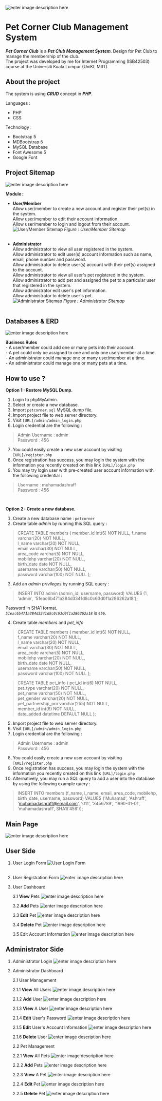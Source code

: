 ![enter image description here](https://raw.githubusercontent.com/iamashraff/Pet-Club-Management-System/main/img/logo.png?token=GHSAT0AAAAAABRS3BR5H42QGTSCNNY7VFS2YQWHGZQ)
# Pet Corner Club Management System
***Pet Corner Club*** is a ***Pet Club Management System***. Design for Pet Club to manage the membership of the club.<br>
The project was developed by me for Internet Programming (ISB42503) course at  the Universiti Kuala Lumpur (UniKL MIIT).

## About the project
The system is using  ***CRUD*** concept in ***PHP***.

Languages :
- PHP
- CSS

Technology :
- Bootstrap 5
- MDBootstrap 5
- MySQL Database
- Font Awesome 5
- Google Font

## Project Sitemap
![enter image description here](https://raw.githubusercontent.com/iamashraff/Pet-Club-Management-System/main/img/sitemap.png?token=GHSAT0AAAAAABRS3BR4YGVLSELA6PBAHJEKYQXD7NA)

**Module :**
- **User/Member**<br>
	Allow user/member to create a new account and register their pet(s) in the system.<br>
	Allow user/member to edit their account information.<br>
	Allow user/member to login and logout from their account.<br>
	![User/Member Sitemap](https://raw.githubusercontent.com/iamashraff/Pet-Club-Management-System/main/img/sitemap_user.jpg?token=GHSAT0AAAAAABRS3BR4FT5URJSY2AKJAZCOYQXESRA)
			*Figure : User/Member Sitemap*<br><br>
	
- **Administrator**<br>
	Allow administrator to view all user registered in the system.<br>
	Allow administrator to edit user(s) account information such as name, email, phone number and password.<br>
	Allow administrator to delete user(s) account with their pet(s) assigned to the account.<br>
	Allow administrator to view all user's pet registered in the system.<br>
	Allow administrator to add pet and assigned the pet to a particular user that registered in the system.<br>
	Allow administrator edit user's pet information.<br>
	Allow administrator to delete user's pet.<br>
	![Administrator Sitemap](https://raw.githubusercontent.com/iamashraff/Pet-Club-Management-System/main/img/sitemap_admin.jpg?token=GHSAT0AAAAAABRS3BR4U2SMDPSI2M35I2SAYQXERPA)
				*Figure : Administrator Sitemap*<br><br>
				

## Databases & ERD
![enter image description here](https://raw.githubusercontent.com/iamashraff/Pet-Club-Management-System/main/img/erd.jpg?token=GHSAT0AAAAAABRS3BR4B2VBE7FQUJBDCB66YQXSN5Q)

**Business Rules**<br>
	- A user/member could add one or many pets into their account.<br>
	- A pet could only be assigned to one and only one user/member at a time.<br>
	- An administrator could manage one or many user/member at a time.<br>
	- An administrator could manage one or many pets at a time.<br>

## How to use ?
**Option 1 : Restore MySQL Dump.**
1. Login to phpMyAdmin.
2. Select or create a new database.
3. Import `petcorner.sql` MySQL dump file.
4. Import project file to web server directory.
5. Visit `[URL]/admin/admin_login.php`
6. Login credential are the following :
> Admin Username : admin<br>
> Password : 456
7. You could easily create a new user account by visiting `[URL]/register.php`
8. Once registration has success, you may login the system with the information you recently created on this link `[URL]/login.php`
9. You may try login user with pre-created user account information with the following credential :
 > Username : muhamadashraff<br>
> Password : 456
<br>

**Option 2 : Create a new database.**
1. Create a new database name : `petcorner`
2. Create table *admin* by running this SQL query :

>  CREATE TABLE members (   member_id int(6) NOT NULL,
>  f_name varchar(20) NOT NULL,   
>  l_name varchar(20) NOT NULL,   
>  email varchar(30) NOT NULL,   
>  area_code varchar(5) NOT NULL,   
>  mobilehp varchar(20) NOT NULL,   
>  birth_date date NOT NULL,   
>  username varchar(50) NOT NULL,   
>  password varchar(100) NOT NULL );

3. Add an *admin privileges* by running SQL query :
> INSERT INTO admin (admin_id, username, password) VALUES (1,
> 'admin', '51eac6b471a284d3341d8c0c63d0f1a286262a18');

Password in SHA1 format. <br>
*`51eac6b471a284d3341d8c0c63d0f1a286262a18`* is *`456`*.

4. Create table *members* and *pet_info*

> CREATE TABLE members ( 
> member_id int(6) NOT NULL,   
> f_name varchar(20) NOT NULL,  
> l_name varchar(20) NOT NULL,   
> email varchar(30) NOT NULL,   
> area_code varchar(5) NOT NULL,   
> mobilehp varchar(20) NOT NULL,  
> birth_date date NOT NULL,   
> username varchar(50) NOT NULL,  
> password varchar(100) NOT NULL );

> CREATE TABLE pet_info (
> pet_id int(6) NOT NULL,   
> pet_type varchar(20) NOT NULL,   
> pet_name varchar(50) NOT NULL,  
> pet_gender varchar(20) NOT NULL,   
> pet_partnership_pro varchar(255) NOT NULL,   
> member_id int(6) NOT NULL,   
> date_added datetime DEFAULT NULL );

5. Import project file to web server directory.
6. Visit `[URL]/admin/admin_login.php`
7. Login credential are the following :
> Admin Username : admin<br>
> Password : 456

8. You could easily create a new user account by visiting `[URL]/register.php`
9. Once registration has success, you may login the system with the information you recently created on this link `[URL]/login.php`
10. Alternatively, you may run a SQL query to add a user into the database by using the following example query :
> INSERT INTO members (f_name, l_name, email, area_code, mobilehp,
> birth_date, username, password) VALUES ('Muhamad', 'Ashraff',
> 'muhamadashraff@email.com', '011', '3456789', '1990-01-01',
> 'muhamadashraff', SHA1('456'));


				
## Main Page

![enter image description here](https://raw.githubusercontent.com/iamashraff/Pet-Club-Management-System/main/img/mainpage.png?token=GHSAT0AAAAAABRS3BR4RGLXRF5S7L66WKIOYQWGQXQ)


## User Side

1. User Login Form
![User Login Form](https://raw.githubusercontent.com/iamashraff/Pet-Club-Management-System/main/img/login_user.jpg?token=GHSAT0AAAAAABRS3BR43GN2B3IJ4MFG4SVWYQXEU4A)
<br><br>
2. User Registration Form
![enter image description here](https://raw.githubusercontent.com/iamashraff/Pet-Club-Management-System/main/img/register_user.jpg?token=GHSAT0AAAAAABRS3BR5V4G5YF5FUBYPE4XSYQXEWVQ)

3. User Dashboard
	
	3.1 **View** Pets
![enter image description here](https://raw.githubusercontent.com/iamashraff/Pet-Club-Management-System/main/img/viewpets_user.jpg?token=GHSAT0AAAAAABRS3BR4MNWXGKZHPXZI5M32YQXEYTA)

	3.2 **Add** Pets
![enter image description here](https://raw.githubusercontent.com/iamashraff/Pet-Club-Management-System/main/img/addpets_user.jpg?token=GHSAT0AAAAAABRS3BR55MKJ3ARYJ7PAT2SUYQXE2AQ)

	3.3 **Edit** Pet
![enter image description here](https://raw.githubusercontent.com/iamashraff/Pet-Club-Management-System/main/img/editpet_user.jpg?token=GHSAT0AAAAAABRS3BR5EIZWMLH7QIL4QBQMYQXE3DQ)

	3.4 **Delete** Pet
![enter image description here](https://raw.githubusercontent.com/iamashraff/Pet-Club-Management-System/main/img/deletepet_user.jpg?token=GHSAT0AAAAAABRS3BR5P6PVO64LIPSJO2J6YQXE4IA)

	3.5 Edit Account Information
![enter image description here](https://raw.githubusercontent.com/iamashraff/Pet-Club-Management-System/main/img/editaccount_user.jpg?token=GHSAT0AAAAAABRS3BR4CZ2SDDZB5KTN4G36YQXFBMA)

## Administrator Side
1. Administrator Login
![enter image description here](https://raw.githubusercontent.com/iamashraff/Pet-Club-Management-System/main/img/login_admin.jpg?token=GHSAT0AAAAAABRS3BR4PQ5I4LV6VH7FMQZ6YQXRUXQ)

2. Administrator Dashboard

	2.1 User Management

	2.1.1 **View** All Users
![enter image description here](https://raw.githubusercontent.com/iamashraff/Pet-Club-Management-System/main/img/viewusers_admin.jpg?token=GHSAT0AAAAAABRS3BR45CE6QFW7OYNWPANQYQXRXRA)

	2.1.2 **Add** User
![enter image description here](https://raw.githubusercontent.com/iamashraff/Pet-Club-Management-System/main/img/adduser_admin.jpg?token=GHSAT0AAAAAABRS3BR4GAOVONLKD3ZF4L3IYQXR3JQ)

	2.1.3 **View** A User
![enter image description here](https://raw.githubusercontent.com/iamashraff/Pet-Club-Management-System/main/img/viewuser_admin.jpg?token=GHSAT0AAAAAABRS3BR4XSMG3N57XEJEPVQYYQXR6SA)

	2.1.4 **Edit** User's Password
![enter image description here](https://raw.githubusercontent.com/iamashraff/Pet-Club-Management-System/main/img/editpassword_admin.jpg?token=GHSAT0AAAAAABRS3BR5SFR4CZEY55ESVMLOYQXSAAA)

	  2.1.5 **Edit** User's Account Information
![enter image description here](https://raw.githubusercontent.com/iamashraff/Pet-Club-Management-System/main/img/edituser_admin.jpg?token=GHSAT0AAAAAABRS3BR57J5TZFKOOEDXYMM4YQXSBYQ)

	2.1.6 **Delete** User
![enter image description here](https://raw.githubusercontent.com/iamashraff/Pet-Club-Management-System/main/img/deleteuser_admin.jpg?token=GHSAT0AAAAAABRS3BR5HUWYMKJVGJK6EENKYQXSDLQ)

	2.2 Pet Management
	
	2.2.1 **View** All Pets
![enter image description here](https://raw.githubusercontent.com/iamashraff/Pet-Club-Management-System/main/img/viewpets_admin.jpg?token=GHSAT0AAAAAABRS3BR5B6DFLILVECV5J5DEYQXSGWQ)

	2.2.2 **Add** Pets
![enter image description here](https://raw.githubusercontent.com/iamashraff/Pet-Club-Management-System/main/img/addpet_admin.jpg?token=GHSAT0AAAAAABRS3BR4JKFBSIL3A7W7WNYUYQXSIFQ)

	2.2.3 **View** A Pet
![enter image description here](https://raw.githubusercontent.com/iamashraff/Pet-Club-Management-System/main/img/viewpet_admin.jpg?token=GHSAT0AAAAAABRS3BR5R753YFSCCRGJNSEGYQXSJWQ)

	2.2.4 **Edit** Pet
![enter image description here](https://raw.githubusercontent.com/iamashraff/Pet-Club-Management-System/main/img/editpet_admin.jpg?token=GHSAT0AAAAAABRS3BR5CWB2FKT6BWW7DCNCYQXSKTA)

	2.2.5 **Delete** Pet
![enter image description here](https://raw.githubusercontent.com/iamashraff/Pet-Club-Management-System/main/img/deletepet_admin.jpg?token=GHSAT0AAAAAABRS3BR4YXID5G3GGCNXFGYMYQXSL4A)



